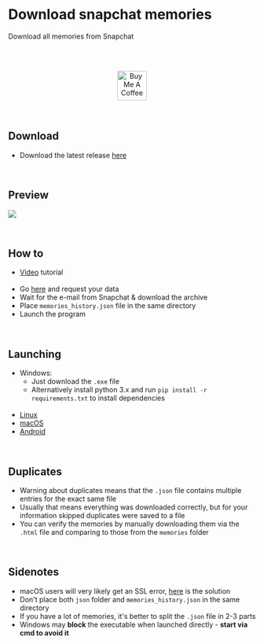# Download snapchat memories
Download all memories from Snapchat  

<br>  
<br>  

<p align="center">
  <a href="http://bit.ly/BuyMeACoffee-GitHub" target="_blank">
    <img src="https://cdn.buymeacoffee.com/buttons/v2/default-yellow.png" alt="Buy Me A Coffee" height="60px">
  </a>  
</p>

<br>  

## Download
- Download the latest release [here](http://bit.ly/snap-mem-releases)

<br>

## Preview

<p align="">
  <img width="auto" height="auto" src="https://user-images.githubusercontent.com/25122875/102345128-2a7a3700-3f9d-11eb-8d5a-6e4970913a89.png">
</p>

<br>

## How to
- [Video](https://bit.ly/33OqDQI) tutorial <br><br>
- Go [here](https://accounts.snapchat.com/accounts/downloadmydata) and request your data
- Wait for the e-mail from Snapchat & download the archive
- Place `memories_history.json` file in the same directory
- Launch the program

<br>

## Launching
- Windows:
  - Just download the `.exe` file
  - Alternatively install python 3.x and run `pip install -r requirements.txt` to install dependencies <br><br>
- [Linux](https://github.com/emermacko/download-snap-memories/blob/master/docs/run_linux_instructions.md)
- [macOS](https://github.com/emermacko/download-snap-memories/blob/master/docs/run_mac_instructions.md)
- [Android](https://github.com/emermacko/download-snap-memories/blob/master/docs/run_android_instructions.md)

<br>

## Duplicates
- Warning about duplicates means that the `.json` file contains multiple entries for the exact same file
- Usually that means everything was downloaded correctly, but for your information skipped duplicates were saved to a file
- You can verify the memories by manually downloading them via the `.html` file and comparing to those from the `memories` folder

<br>

## Sidenotes
- macOS users will very likely get an SSL error, [here](https://github.com/emermacko/download-snap-memories/blob/master/docs/run_mac_instructions.md) is the solution
- Don't place both `json` folder and `memories_history.json` in the same directory
- If you have a lot of memories, it's better to split the `.json` file in 2-3 parts
- Windows may **block** the executable when launched directly - **start via cmd to avoid it**
